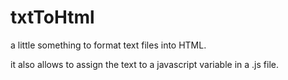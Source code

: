 # txtToHtml

a little something to format text files into HTML. 

it also allows to assign the text to a javascript variable in a .js file.
